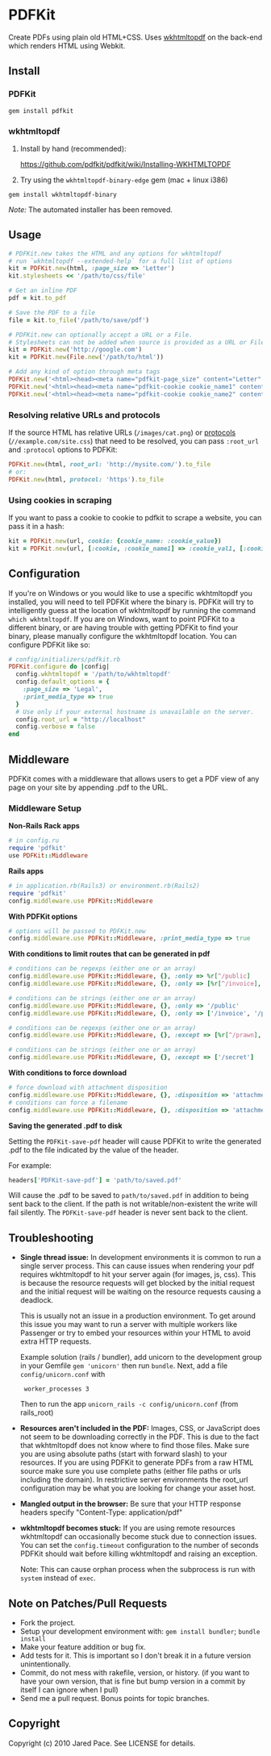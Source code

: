 # PDFKit

Create PDFs using plain old HTML+CSS. Uses [wkhtmltopdf](http://github.com/antialize/wkhtmltopdf) on the back-end which renders HTML using Webkit.

## Install

### PDFKit
```
gem install pdfkit
```
### wkhtmltopdf

1. Install by hand (recommended):

    <https://github.com/pdfkit/pdfkit/wiki/Installing-WKHTMLTOPDF>

2.  Try using the `wkhtmltopdf-binary-edge` gem (mac + linux i386)
```
gem install wkhtmltopdf-binary
```
*Note:* The automated installer has been removed.

## Usage
```ruby
# PDFKit.new takes the HTML and any options for wkhtmltopdf
# run `wkhtmltopdf --extended-help` for a full list of options
kit = PDFKit.new(html, :page_size => 'Letter')
kit.stylesheets << '/path/to/css/file'

# Get an inline PDF
pdf = kit.to_pdf

# Save the PDF to a file
file = kit.to_file('/path/to/save/pdf')

# PDFKit.new can optionally accept a URL or a File.
# Stylesheets can not be added when source is provided as a URL or File.
kit = PDFKit.new('http://google.com')
kit = PDFKit.new(File.new('/path/to/html'))

# Add any kind of option through meta tags
PDFKit.new('<html><head><meta name="pdfkit-page_size" content="Letter"')
PDFKit.new('<html><head><meta name="pdfkit-cookie cookie_name1" content="cookie_value1"')
PDFKit.new('<html><head><meta name="pdfkit-cookie cookie_name2" content="cookie_value2"')
```

### Resolving relative URLs and protocols

If the source HTML has relative URLs (`/images/cat.png`) or
[protocols](https://en.wikipedia.org/wiki/Uniform_Resource_Locator#prurl)
(`//example.com/site.css`) that need to be resolved, you can pass `:root_url`
and `:protocol` options to PDFKit:

```ruby
PDFKit.new(html, root_url: 'http://mysite.com/').to_file
# or:
PDFKit.new(html, protocol: 'https').to_file
```

### Using cookies in scraping
If you want to pass a cookie to cookie to pdfkit to scrape a website, you can
pass it in a hash:
```ruby
kit = PDFKit.new(url, cookie: {cookie_name: :cookie_value})
kit = PDFKit.new(url, [:cookie, :cookie_name1] => :cookie_val1, [:cookie, :cookie_name2] => :cookie_val2)
```
## Configuration
If you're on Windows or you would like to use a specific wkhtmltopdf you installed, you will need to tell PDFKit where the binary is. PDFKit will try to intelligently guess at the location of wkhtmltopdf by running the command `which wkhtmltopdf`. If you are on Windows, want to point PDFKit to a different binary, or are having trouble with getting PDFKit to find your binary, please manually configure the wkhtmltopdf location. You can configure PDFKit like so:
```ruby
# config/initializers/pdfkit.rb
PDFKit.configure do |config|
  config.wkhtmltopdf = '/path/to/wkhtmltopdf'
  config.default_options = {
    :page_size => 'Legal',
    :print_media_type => true
  }
  # Use only if your external hostname is unavailable on the server.
  config.root_url = "http://localhost"
  config.verbose = false
end
```
## Middleware
PDFKit comes with a middleware that allows users to get a PDF view of any page on your site by appending .pdf to the URL.

### Middleware Setup
**Non-Rails Rack apps**
```ruby
# in config.ru
require 'pdfkit'
use PDFKit::Middleware
```
**Rails apps**
```ruby
# in application.rb(Rails3) or environment.rb(Rails2)
require 'pdfkit'
config.middleware.use PDFKit::Middleware
```
**With PDFKit options**
```ruby
# options will be passed to PDFKit.new
config.middleware.use PDFKit::Middleware, :print_media_type => true
```
**With conditions to limit routes that can be generated in pdf**
```ruby
# conditions can be regexps (either one or an array)
config.middleware.use PDFKit::Middleware, {}, :only => %r[^/public]
config.middleware.use PDFKit::Middleware, {}, :only => [%r[^/invoice], %r[^/public]]

# conditions can be strings (either one or an array)
config.middleware.use PDFKit::Middleware, {}, :only => '/public'
config.middleware.use PDFKit::Middleware, {}, :only => ['/invoice', '/public']

# conditions can be regexps (either one or an array)
config.middleware.use PDFKit::Middleware, {}, :except => [%r[^/prawn], %r[^/secret]]

# conditions can be strings (either one or an array)
config.middleware.use PDFKit::Middleware, {}, :except => ['/secret']
```
**With conditions to force download**
```ruby
# force download with attachment disposition
config.middleware.use PDFKit::Middleware, {}, :disposition => 'attachment'
# conditions can force a filename
config.middleware.use PDFKit::Middleware, {}, :disposition => 'attachment; filename=report.pdf'
```
**Saving the generated .pdf to disk**

Setting the `PDFKit-save-pdf` header will cause PDFKit to write the generated .pdf to the file indicated by the value of the header.

For example:
```ruby
headers['PDFKit-save-pdf'] = 'path/to/saved.pdf'
```

Will cause the .pdf to be saved to `path/to/saved.pdf` in addition to being sent back to the client.  If the path is not writable/non-existent the write will fail silently.  The `PDFKit-save-pdf` header is never sent back to the client.

## Troubleshooting

*  **Single thread issue:** In development environments it is common to run a
   single server process. This can cause issues when rendering your pdf
   requires wkhtmltopdf to hit your server again (for images, js, css).
   This is because the resource requests will get blocked by the initial
   request and the initial request will be waiting on the resource
   requests causing a deadlock.

   This is usually not an issue in a production environment. To get
   around this issue you may want to run a server with multiple workers
   like Passenger or try to embed your resources within your HTML to
   avoid extra HTTP requests.

   Example solution (rails / bundler), add unicorn to the development
   group in your Gemfile `gem 'unicorn'` then run `bundle`. Next, add a
   file `config/unicorn.conf` with

        worker_processes 3

   Then to run the app `unicorn_rails -c config/unicorn.conf` (from rails_root)

*  **Resources aren't included in the PDF:** Images, CSS, or JavaScript
   does not seem to be downloading correctly in the PDF. This is due
   to the fact that wkhtmltopdf does not know where to find those files.
   Make sure you are using absolute paths (start with forward slash) to
   your resources. If you are using PDFKit to generate PDFs from a raw
   HTML source make sure you use complete paths (either file paths or
   urls including the domain). In restrictive server environments the
   root_url configuration may be what you are looking for change your
   asset host.

*  **Mangled output in the browser:** Be sure that your HTTP response
   headers specify "Content-Type: application/pdf"

*  **wkhtmltopdf becomes stuck:** If you are using remote resources wkhtmltopdf
   can occasionally become stuck due to connection issues. You can set the
   `config.timeout` configuration to the number of seconds PDFKit should wait
   before killing wkhtmltopdf and raising an exception.

   Note: This can cause orphan process when the subprocess is run with `system`
   instead of `exec`.

## Note on Patches/Pull Requests

* Fork the project.
* Setup your development environment with: `gem install bundler`; `bundle install`
* Make your feature addition or bug fix.
* Add tests for it. This is important so I don't break it in a
  future version unintentionally.
* Commit, do not mess with rakefile, version, or history.
  (if you want to have your own version, that is fine but bump version in a commit by itself I can ignore when I pull)
* Send me a pull request. Bonus points for topic branches.

## Copyright

Copyright (c) 2010 Jared Pace. See LICENSE for details.
